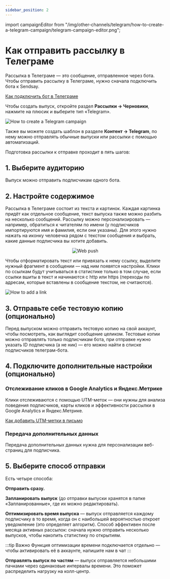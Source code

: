 ```yaml
---
sidebar_position: 2
---
```

import campaignEditor from "/img/other-channels/telegram/how-to-create-a-telegram-campaign/telegram-campaign-editor.png";

# Как отправить рассылку в Телеграме

Рассылка в Телеграме — это сообщение, отправленное через бота. Чтобы отправить рассылку в Телеграме, нужно сначала подключить бота к Sendsay.

[Как подключить бот в Телеграме](./how-to-connect-a-bot.md)

Чтобы создать выпуск, откройте раздел **Рассылки → Черновики**, нажмите на плюсик и выберите тип «Telegram».

![How to create a Telegram campaign](/img/other-channels/telegram/how-to-create-a-telegram-campaign/how-to-create-a-telegram-campaign.gif) <br/>

Также вы можете создать шаблон в разделе **Контент → Telegram**, по нему можно отправлять обычные выпуски или рассылки с помощью автоматизаций.

Подготовка рассылки к отправке проходит в пять шагов:

## 1. Выберите аудиторию
Выпуск можно отправить подписчикам одного бота.

## 2. Настройте содержимое
Рассылка в Телеграме состоит из текста и картинок. Каждая картинка придёт как отдельное сообщение, текст выпуска также можно разбить на несколько сообщений. Рассылку можно персонализировать — например, обратиться к читателям по имени (у подписчиков импортируются имя и фамилия, если они указаны). Для этого нужно нажать на иконку человечка рядом с текстом сообщения и выбрать, какие данные подписчика вы хотите добавить.

<p align="center">
    <img src={campaignEditor} alt="Web push" />
</p>

Чтобы отформатировать текст или привязать к нему ссылку, выделите нужный фрагмент в сообщении — над ним появятся настройки. Клики по ссылкам будут учитываться в статистике только в том случае, если ссылки вшиты в текст и начинаются с http или https (переходы по адресам, которые вставлены в сообщение текстом, не считаются).

![How to add a link](/img/other-channels/telegram/how-to-create-a-telegram-campaign/how-to-add-a-link.gif) <br/>

## 3. Отправьте себе тестовую копию (опционально)
Перед выпуском можно отправить тестовую копию на свой аккаунт, чтобы посмотреть, как выглядит сообщение целиком. Тестовые копии можно отправлять только подписчикам бота, при отправке нужно указать ID подписчика (а не ник) — его можно найти в списке подписчиков телеграм-бота.

## 4. Подключите дополнительные настройки (опционально)
### Отслеживание кликов в Google Analytics и Яндекс.Метрике
Клики отслеживаются с помощью UTM-меток — они нужны для анализа поведения подписчиков, карты кликов и эффективности рассылки в Google Analytics и Яндекс.Метрике.

[Как добавить UTM-метки в письмо](/docs/email-campaigns/settings/how-to-add-utm.md)

### Передача дополнительных данных
Передача дополнительных данных нужна для персонализации веб-страниц для подписчика.

## 5. Выберите способ отправки
Есть четыре способа:

**Отправить сразу.**

**Запланировать выпуск** (до отправки выпуски хранятся в папке «Запланированные», где их можно редактировать).

**Оптимизировать время выпуска** — выпуск отправляется каждому подписчику в то время, когда он с наибольшей вероятностью откроет уведомление (это определяет алгоритм). Способ эффективен после месяца активных рассылок: сначала нужно отправить несколько выпусков, чтобы накопить статистику по открытиям.

:::tip Важно
Функция оптимизации времени подключается отдельно — чтобы активировать её в аккаунте, напишите нам в чат
:::

**Отправлять выпуск по частям** — выпуск отправляется небольшими пачками через одинаковые интервалы времени. Это поможет распределить нагрузку на колл-центр.